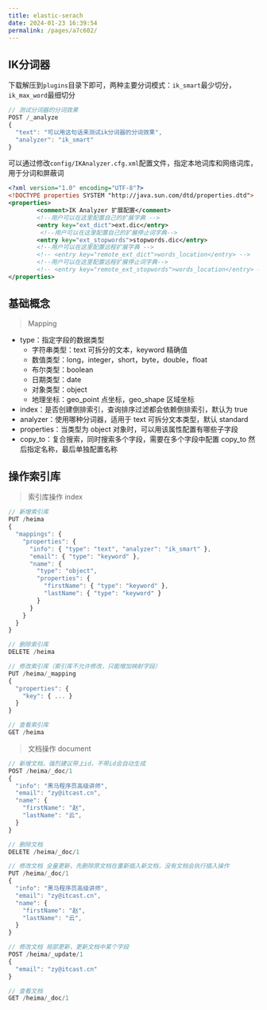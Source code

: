 ```yaml
---
title: elastic-serach
date: 2024-01-23 16:39:54
permalink: /pages/a7c602/
---
```

## IK分词器

下载解压到`plugins`目录下即可，两种主要分词模式：`ik_smart`最少切分，`ik_max_word`最细切分

```js
// 测试分词器的分词效果
POST /_analyze
{
  "text": "可以用这句话来测试ik分词器的分词效果",
  "analyzer": "ik_smart"
}
```

可以通过修改`config/IKAnalyzer.cfg.xml`配置文件，指定本地词库和网络词库，用于分词和屏蔽词

```xml
<?xml version="1.0" encoding="UTF-8"?>
<!DOCTYPE properties SYSTEM "http://java.sun.com/dtd/properties.dtd">
<properties>
        <comment>IK Analyzer 扩展配置</comment>
        <!--用户可以在这里配置自己的扩展字典 -->
        <entry key="ext_dict">ext.dic</entry>
         <!--用户可以在这里配置自己的扩展停止词字典-->
        <entry key="ext_stopwords">stopwords.dic</entry>
        <!--用户可以在这里配置远程扩展字典 -->
        <!-- <entry key="remote_ext_dict">words_location</entry> -->
        <!--用户可以在这里配置远程扩展停止词字典-->
        <!-- <entry key="remote_ext_stopwords">words_location</entry> -->
</properties>
```



## 基础概念

> Mapping

- type：指定字段的数据类型
  - 字符串类型：text 可拆分的文本，keyword 精确值
  - 数值类型：long，integer，short，byte，double，float
  - 布尔类型：boolean
  - 日期类型：date
  - 对象类型：object
  - 地理坐标：geo_point 点坐标，geo_shape 区域坐标
- index：是否创建倒排索引，查询排序过滤都会依赖倒排索引，默认为 true
- analyzer：使用哪种分词器，适用于 text 可拆分文本类型，默认 standard
- properties：当类型为 object 对象时，可以用该属性配置有哪些子字段
- copy_to：复合搜索，同时搜索多个字段，需要在多个字段中配置 copy_to 然后指定名称，最后单独配置名称



## 操作索引库

> 索引库操作 index

```js
// 新增索引库
PUT /heima
{
  "mappings": {
    "properties": {
      "info": { "type": "text", "analyzer": "ik_smart" },
      "email": { "type": "keyword" },
      "name": {
        "type": "object",
        "properties": {
          "firstName": { "type": "keyword" },
          "lastName": { "type": "keyword" }
        }
      }
    }
  }
}
```

```js
// 删除索引库
DELETE /heima
```

```js
// 修改索引库（索引库不允许修改，只能增加映射字段）
PUT /heima/_mapping
{
  "properties": {
    "key": { ... }
  }
}
```

```js
// 查看索引库
GET /heima
```

> 文档操作 document

```js
// 新增文档，强烈建议带上id，不带id会自动生成
POST /heima/_doc/1
{
  "info": "黑马程序员高级讲师",
  "email": "zy@itcast.cn",
  "name": {
    "firstName": "赵",
    "lastName": "云",
  }
}
```

```js
// 删除文档
DELETE /heima/_doc/1
```

```js
// 修改文档 全量更新，先删除原文档在重新插入新文档，没有文档会执行插入操作
PUT /heima/_doc/1
{
  "info": "黑马程序员高级讲师",
  "email": "zy@itcast.cn",
  "name": {
    "firstName": "赵",
    "lastName": "云",
  }
}

// 修改文档 局部更新，更新文档中某个字段
POST /heima/_update/1
{
  "email": "zy@itcast.cn"
}
```

```js
// 查看文档
GET /heima/_doc/1
```

